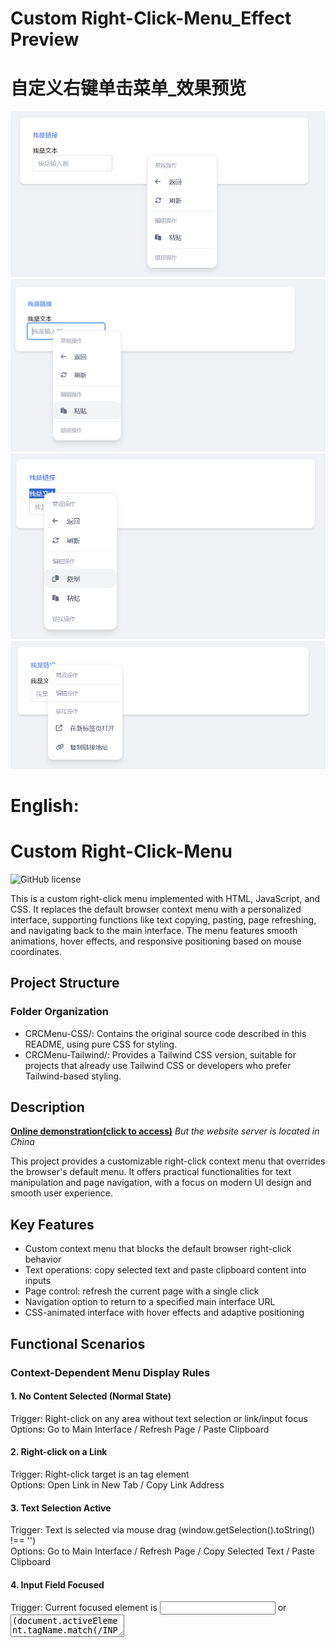 # Custom Right-Click-Menu_Effect Preview
# 自定义右键单击菜单_效果预览
![Interface](https://github.com/add-qwq/Custom-Right-Click-Menu/blob/main/Custom-Right-Click-Menu1.png?raw=true)  
![Interface](https://github.com/add-qwq/Custom-Right-Click-Menu/blob/main/Custom-Right-Click-Menu2.png?raw=true)  
![Interface](https://github.com/add-qwq/Custom-Right-Click-Menu/blob/main/Custom-Right-Click-Menu3.png?raw=true)  
![Interface](https://github.com/add-qwq/Custom-Right-Click-Menu/blob/main/Custom-Right-Click-Menu4.png?raw=true)  


# English:
# Custom Right-Click-Menu  


![GitHub license](https://img.shields.io/github/license/add-qwq/Custom-Right-Click-Menu?style=flat-square)  

This is a custom right-click menu implemented with HTML, JavaScript, and CSS. It replaces the default browser context menu with a personalized interface, supporting functions like text copying, pasting, page refreshing, and navigating back to the main interface. The menu features smooth animations, hover effects, and responsive positioning based on mouse coordinates.  


## Project Structure
### Folder Organization
- CRCMenu-CSS/: Contains the original source code described in this README, using pure CSS for styling.
- CRCMenu-Tailwind/: Provides a Tailwind CSS version, suitable for projects that already use Tailwind CSS or developers who prefer Tailwind-based styling.  


## Description  
**[Online demonstration(click to access)](https://www.rockaz.top/GitHub-Project-Demo/Custom-Right-Click-Menu/)**
*But the website server is located in China*

This project provides a customizable right-click context menu that overrides the browser's default menu. It offers practical functionalities for text manipulation and page navigation, with a focus on modern UI design and smooth user experience.  


## Key Features  
- Custom context menu that blocks the default browser right-click behavior  
- Text operations: copy selected text and paste clipboard content into inputs  
- Page control: refresh the current page with a single click  
- Navigation option to return to a specified main interface URL  
- CSS-animated interface with hover effects and adaptive positioning  


## Functional Scenarios
### Context-Dependent Menu Display Rules  
#### 1. No Content Selected (Normal State)  
Trigger: Right-click on any area without text selection or link/input focus  
Options: Go to Main Interface / Refresh Page / Paste Clipboard  

#### 2. Right-click on a Link  
Trigger: Right-click target is an <a> tag element  
Options: Open Link in New Tab / Copy Link Address  

#### 3. Text Selection Active  
Trigger: Text is selected via mouse drag (window.getSelection().toString() !== '')  
Options: Go to Main Interface / Refresh Page / Copy Selected Text / Paste Clipboard  

#### 4. Input Field Focused  
Trigger: Current focused element is <input> or <textarea> (document.activeElement.tagName.match(/INPUT|TEXTAREA/))  
Options: Go to Main Interface / Refresh Page / Paste Clipboard  

### Implementation Principle  
Detected in real-time via JavaScript:  
1. Text selection using window.getSelection() to obtain selected content  
2. Link detection via event delegation to check the tag name of the right-click target element (event.target.tagName === 'A')  
3. Input focus detection by monitoring focus events and checking the type of document.activeElement  


## File Structure  
### CRCMenu-CSS/ (Original Version)
- rcm.html       # Main HTML file (separated from CSS/JS)  
- rcm.js         # JavaScript logic for menu control  
- rcm.css        # CSS styles for layout and animations  
- integration.html # All-in-one version with embedded resources  

### CRCMenu-Tailwind/ (Tailwind Version)
- rcm-tailwind.html  # HTML with Tailwind CSS classes  
- rcm-tailwind.js    # JavaScript logic compatible with Tailwind  
- integration-tailwind.html # Embedded Tailwind version  


## Quick Start  
### Download and Use  
1. Get Source Code:  
   - Go to the [GitHub repository](https://github.com/add-qwq/Custom-Right-Click-Menu).  
   - Click the Code button (top-right), then select Download ZIP.  
   - Unzip the downloaded file to your local directory.  

2. Run the Menu:  
   - For the original CSS version: Open rcm.html or integration.html in a browser.  
   - For the Tailwind version: Open rcm-tailwind.html or integration-tailwind.html.  
   - Right-click on the page to trigger the custom menu.  


### Customization  
#### Original CSS Version (CRCMenu-CSS/)
1. Modify rcm.css to adjust colors, dimensions, or animation effects.  
2. Edit rcm.js to:  
   - Change the main interface URL in the goToMain() function.  
   - Add/remove menu items and their corresponding functions.  

#### Tailwind Version (CRCMenu-Tailwind/)
1. Ensure Tailwind CSS is loaded (already included in the HTML files).  
2. Modify HTML classes in rcm-tailwind.html to adjust styles via Tailwind utilities.  
3. Edit rcm-tailwind.js for functional customizations (similar to the original version).  


## Compatibility  
Works on modern browsers (Chrome, Firefox, Edge, Safari) that support the navigator.clipboard API. Text pasting functionality may be limited in older browsers.  


## License  
This project is licensed under the [Apache-2.0 LICENSE](LICENSE).  


---


# 中文：
# 自定义右键菜单  


![GitHub license](https://img.shields.io/github/license/add-qwq/Custom-Right-Click-Menu?style=flat-square)  

这是一个使用HTML、JavaScript和CSS开发的自定义右键菜单系统，通过个性化界面替代浏览器默认右键菜单，支持文本复制、粘贴、页面刷新和返回主界面等功能。菜单具备流畅动画效果、悬停交互和基于鼠标坐标的响应式定位。  


## 项目结构
### 文件夹说明
- CRCMenu-CSS/：包含本README介绍的原始项目源码，使用纯CSS实现样式。
- CRCMenu-Tailwind/：提供Tailwind CSS版本，适用于已使用Tailwind CSS构建的项目或偏好Tailwind样式的开发者。  


## 项目说明  
**[在线演示（点击访问）](https://www.rockaz.top/GitHub-Project-Demo/Custom-Right-Click-Menu/)**
*注：网站服务器位于中国*

本项目提供可定制的右键菜单界面，覆盖浏览器原生菜单功能。专注于实现实用的文本操作和页面导航功能，同时采用现代化UI设计提升用户体验。  


## 核心功能  
- 自定义右键菜单，屏蔽浏览器默认右键行为  
- 文本操作：复制选中内容、向输入框粘贴剪贴板文本  
- 页面控制：一键刷新当前页面  
- 导航功能：支持返回指定主界面URL  
- CSS动画界面，包含悬停效果和自适应定位  


## 功能场景说明  
### 不同上下文下的菜单显示规则  
#### 1. 无内容选中时（常规状态）  
触发条件：页面无文本选中，右键点击任意非链接/输入框区域  
显示选项：返回主界面 / 刷新当前页面 / 粘贴剪贴板内容  

#### 2. 右键点击链接时  
触发条件：鼠标右键位于<a>标签元素上  
显示选项：在新标签页打开链接 / 复制链接地址  

#### 3. 选中文本时  
触发条件：通过鼠标拖动选中页面文本（window.getSelection().toString() !== ''）  
显示选项：返回主界面 / 刷新当前页面 / 复制选中文本 / 粘贴剪贴板内容  

#### 4. 聚焦输入框时  
触发条件：当前聚焦元素为<input>或<textarea>（document.activeElement.tagName.match(/INPUT|TEXTAREA/)）  
显示选项：返回主界面 / 刷新当前页面 / 粘贴剪贴板内容  

### 实现原理  
通过JavaScript实时检测以下状态：  
1. 选中文本检测：利用window.getSelection()获取选中内容  
2. 链接检测：通过事件委托获取右键目标元素的标签名（event.target.tagName === 'A'）  
3. 输入框聚焦检测：监听focus事件并检查document.activeElement类型  


## 文件结构  
### CRCMenu-CSS/（原始版本）
- rcm.html       # 主HTML文件（与CSS/JS分离）  
- rcm.js         # 菜单逻辑控制JavaScript文件  
- rcm.css        # 布局与动画样式CSS文件  
- integration.html # 整合版本（内嵌资源的单文件）  

### CRCMenu-Tailwind/（Tailwind版本）
- rcm-tailwind.html  # 包含Tailwind CSS类的HTML文件  
- rcm-tailwind.js    # 与Tailwind兼容的JavaScript逻辑  
- integration-tailwind.html # 内嵌Tailwind资源的单文件  


## 快速使用  
### 下载与运行  
1. 获取源代码：  
   - 访问[GitHub仓库](https://github.com/add-qwq/Custom-Right-Click-Menu)。  
   - 点击页面右上角的Code按钮，选择下载ZIP。  
   - 将下载的压缩包解压到本地目录。  

2. 运行菜单：  
   - 原始CSS版本：使用浏览器打开rcm.html或integration.html。  
   - Tailwind版本：打开rcm-tailwind.html或integration-tailwind.html。  
   - 在页面中右键点击触发自定义菜单。  


### 个性化定制  
#### 原始CSS版本（CRCMenu-CSS/）
1. 修改rcm.css调整颜色、尺寸或动画效果。  
2. 编辑rcm.js：  
   - 在goToMain()函数中修改主界面跳转URL。  
   - 增删菜单项及其对应功能逻辑。  

#### Tailwind版本（CRCMenu-Tailwind/）
1. 确保Tailwind CSS已加载（HTML文件中已包含）。  
2. 通过修改rcm-tailwind.html中的HTML类名，使用Tailwind工具类调整样式。  
3. 编辑rcm-tailwind.js进行功能定制（逻辑与原始版本类似）。  


## 兼容性说明  
支持具备navigator.clipboard API的现代浏览器（Chrome、Firefox、Edge、Safari等），旧版浏览器可能存在文本粘贴功能限制。  


## 许可证  
本项目采用[Apache-2.0 LICENSE](LICENSE)授权。  
